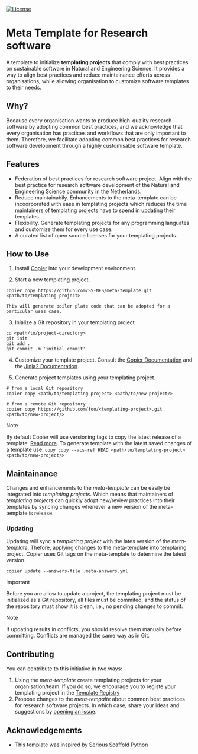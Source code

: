 [![License](https://img.shields.io/badge/License-Apache_2.0-blue.svg)](https://opensource.org/licenses/Apache-2.0)

# Meta Template for Research software

A template to initialize **templating projects** that comply with best practices on sustainable software in Natural and Engineering Science. It provides a way to align best practices and reduce maintainance efforts across 
organisations, while allowing organisation to customize software templates to their needs. 

## Why?

Because every organisation wants to produce high-quality research software by adopting common best practices, and we acknowledge that every organisation has practices and workflows that are only important to them. Therefore, we facilitate adopting common best practices for research software development through a highly customisable software template.

## Features

- Federation of best practices for research software project. Align with the best practice for research software development of the Natural and Engineering Science community in the Netherlands.
- Reduce maintainabily. Enhancements to the meta-template can be incoorporated with ease in templating projects which reduces the time maintainers of templating projects have to spend in updating their templates.
- Flexibility. Generate templating projects for any programming languates and customize them for every use case.  
- A curated list of open source licenses for your templating projects.

## How to Use

1. Install [Copier](https://copier.readthedocs.io) into your development environment.

2. Start a new templating project.

```shell
copier copy https://github.com/SS-NES/meta-template.git <path/to/templating-project>
```
    This will generate boiler plate code that can be adopted for a particular uses case.

3. Inialize a Git repository in your templating project

```shell
cd <path/to/project-directory>
git init
git add . 
git commit -m 'initial commit'
```
4. Customize your template project. Consult the [Copier Documentation](https://copier.readthedocs.io/en/stable/creating/) and the [Jinja2 Documentation](https://jinja.palletsprojects.com/en/stable/templates/).

5. Generate project templates using your templating project.

```shell
# from a local Git repository
copier copy <path/to/templating-project> <path/to/new-project/>

# from a remote Git repository
copier copy https://github.com/foo/<templating-project>.git <path/to/new-project/>
```

> [!NOTE]
> By default Copier will use versioning tags to copy the latest release of a template. [Read more](https://copier.readthedocs.io/en/stable/generating/#templates-versions). 
> To generate template with the latest saved changes of a template use: 
> ```copy copy --vcs-ref HEAD <path/to/templating-project> <path/to/new-project/>```

## Maintainance

Changes and enhancements to the *meta-template* can be easily be integrated into *templating projects*. Which means that maintainers of *templating projects* can quickly adopt new/review practices into their templates by syncing changes whenever a new version of the meta-template is release.

### Updating

Updating will sync a *templating project* with the lates version of the *meta-template*. Thefore, applying changes to the meta-template into templaring project. Copier uses Git tags on the meta-template to determine the latest version. 

```shell
copier update --answers-file .meta-answers.yml
```

> [!IMPORTANT] 
> Before you are allow to update a project, the templating project must be initialized as a Git repository, all files must be commited, and the status of the repository must show it is clean, i.e., no pending changes to commit.

> [!NOTE]
> If updating results in conflicts, you should resolve them manually before committing. Conflicts are managed the same way as in Git.

## Contributing

You can contribute to this initiative in two ways:

1. Using the *meta-template* create templating projects for your organisation/team. If you do so, we encourage you to registe your templating project in the [Template Registry](REGISTRY.md)
2. Propose changes to the *meta-tempalte* about common best practices for research software projects.  In which case, share your ideas and suggestions by [opening an issue](https://github.com/SS-NES/meta-template/issues).

## Acknowledgements

- This template was inspired by [Serious Scaffold Python](https://github.com/serious-scaffold/ss-python)
